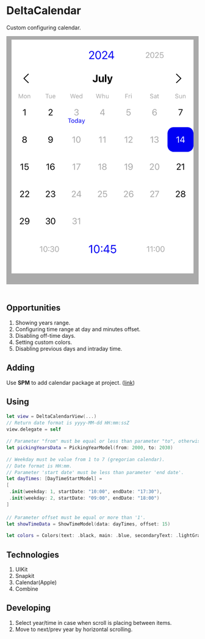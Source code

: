 # DeltaCalendar
Custom configuring calendar.

<img src="https://github.com/gikKid/DeltaCalendar/blob/main/ContentResource/CalendarView.jpeg" title="" width="550" height="650"/>&nbsp;

## Opportunities
1. Showing years range.
2. Configuring time range at day and minutes offset.
3. Disabling off-time days.
4. Setting custom colors.
5. Disabling previous days and intraday time.

## Adding
Use **SPM** to add calendar package at project. ([link](https://github.com/gikKid/DeltaCalendar))

## Using
```swift
let view = DeltaCalendarView(...)
// Return date format is yyyy-MM-dd HH:mm:ssZ
view.delegate = self
```

```swift
// Parameter "from" must be equal or less than parameter "to", otherwise it woudnt be build.
let pickingYearsData = PickingYearModel(from: 2000, to: 2030)
```

```swift
// Weekday must be value from 1 to 7 (gregorian calendar).
// Date format is HH:mm.
// Parameter 'start date' must be less than parameter 'end date'.
let dayTimes: [DayTimeStartModel] =
[
 .init(weekday: 1, startDate: "10:00", endDate: "17:30"),
 .init(weekday: 2, startDate: "09:00", endDate: "18:00")
]

// Parameter offset must be equal or more than '1'.
let showTimeData = ShowTimeModel(data: dayTimes, offset: 15)
```

```swift
let colors = Colors(text: .black, main: .blue, secondaryText: .lightGray, background: .white)
```

## Technologies
1. UIKit
2. Snapkit
3. Calendar(Apple)
4. Combine

## Developing
1. Select year/time in case when scroll is placing between items.
2. Move to next/prev year by horizontal scrolling.
